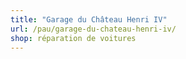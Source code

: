 ```yaml
---
title: "Garage du Château Henri IV"
url: /pau/garage-du-chateau-henri-iv/
shop: réparation de voitures
---
```

